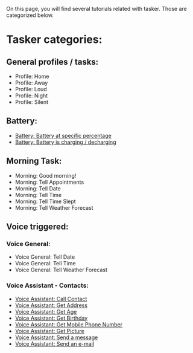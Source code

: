 On this page, you will find several tutorials related with tasker.
Those are categorized below.

# Tasker categories:

## General profiles / tasks:
- Profile: Home
- Profile: Away
- Profile: Loud
- Profile: Night
- Profile: Silent

## Battery:
- [Battery: Battery at specific percentage](battery/battery_specific_percent.md) 
- [Battery: Battery is charging / decharging](battery/battery_charge_decharge.md)

## Morning Task:
- Morning: Good morning!
- Morning: Tell Appointments
- Morning: Tell Date
- Morning: Tell Time
- Morning: Tell Time Slept
- Morning: Tell Weather Forecast

## Voice triggered:
### Voice General:
- Voice General: Tell Date
- Voice General: Tell Time
- Voice General: Tell Weather Forecast

### Voice Assistant - Contacts:
- [Voice Assistant: Call Contact](autovoice/contacts/call_contact.md)
- [Voice Assistant: Get Address](autovoice/contacts/get_address.md)
- [Voice Assistant: Get Age](autovoice/contacts/get_age.md)
- [Voice Assistant: Get Birthday](autovoice/contacts/get_birthday.md)
- [Voice Assistant: Get Mobile Phone Number](autovoice/contacts/get_mobile_number.md)
- [Voice Assistant: Get Picture](autovoice/contacts/get_picture.md)
- [Voice Assistant: Send a message](autovoice/contacts/send_message.md)
- [Voice Assistant: Send an e-mail](autovoice/contacts/send_email.md)
